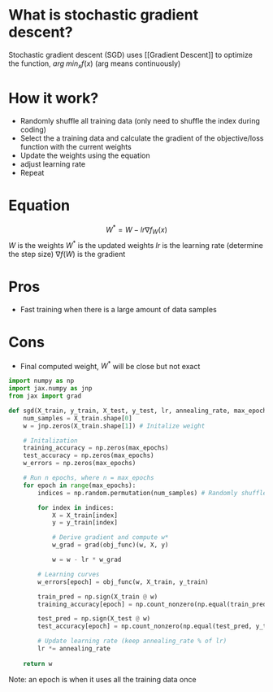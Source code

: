 # What is stochastic gradient descent?
Stochastic gradient descent (SGD) uses [[Gradient Descent]] to optimize the function, $arg \; min_{x} f(x)$ (arg means continuously)

# How it work?
- Randomly shuffle all training data (only need to shuffle the index during coding)
- Select the a training data and calculate the gradient of the objective/loss function with the current weights
- Update the weights using the equation
- adjust learning rate
- Repeat
# Equation
$$
W^* = W - lr \nabla f_W(x)
$$
$W$ is the weights
$W^*$ is the updated weights
$lr$ is the learning rate (determine the step size)
$\nabla f(W)$ is the gradient

# Pros
- Fast training when there is a large amount of data samples

# Cons
- Final computed weight, $W^*$ will be close but not exact

```python
import numpy as np
import jax.numpy as jnp
from jax import grad

def sgd(X_train, y_train, X_test, y_test, lr, annealing_rate, max_epochs):
    num_samples = X_train.shape[0]
    w = jnp.zeros(X_train.shape[1]) # Initalize weight

	# Initalization
	training_accuracy = np.zeros(max_epochs)
    test_accuracy = np.zeros(max_epochs)
    w_errors = np.zeros(max_epochs)

    # Run n epochs, where n = max_epochs
    for epoch in range(max_epochs):
        indices = np.random.permutation(num_samples) # Randomly shuffle data indices

        for index in indices:
            X = X_train[index]
            y = y_train[index]

            # Derive gradient and compute w*
            w_grad = grad(obj_func)(w, X, y)

            w = w - lr * w_grad

		# Learning curves
        w_errors[epoch] = obj_func(w, X_train, y_train)

        train_pred = np.sign(X_train @ w)
        training_accuracy[epoch] = np.count_nonzero(np.equal(train_pred, y_train)) / y_train.size

        test_pred = np.sign(X_test @ w)
        test_accuracy[epoch] = np.count_nonzero(np.equal(test_pred, y_test)) / y_test.size

        # Update learning rate (keep annealing_rate % of lr)
        lr *= annealing_rate
    
    return w
```

Note: an epoch is when it uses all the training data once